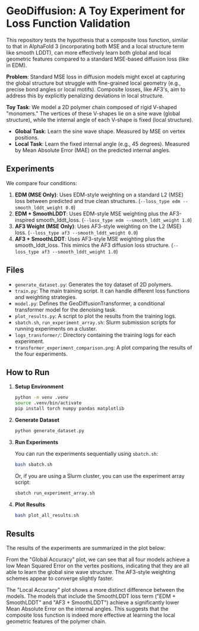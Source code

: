 # GeoDiffusion: A Toy Experiment for Loss Function Validation

This repository tests the hypothesis that a composite loss function, similar to that in AlphaFold 3 (incorporating both MSE and a local structure term like smooth LDDT), can more effectively learn both global and local geometric features compared to a standard MSE-based diffusion loss (like in EDM).

**Problem**: Standard MSE loss in diffusion models might excel at capturing the global structure but struggle with fine-grained local geometry (e.g., precise bond angles or local motifs). Composite losses, like AF3's, aim to address this by explicitly penalizing deviations in local structure.

**Toy Task**: We model a 2D polymer chain composed of rigid V-shaped "monomers." The vertices of these V-shapes lie on a sine wave (global structure), while the internal angle of each V-shape is fixed (local structure).

* **Global Task**: Learn the sine wave shape. Measured by MSE on vertex positions.
* **Local Task**: Learn the fixed internal angle (e.g., 45 degrees). Measured by Mean Absolute Error (MAE) on the predicted internal angles.

## Experiments

We compare four conditions:

1. **EDM (MSE Only)**: Uses EDM-style weighting on a standard L2 (MSE) loss between predicted and true clean structures. (`--loss_type edm --smooth_lddt_weight 0.0`)
2. **EDM + SmoothLDDT**: Uses EDM-style MSE weighting plus the AF3-inspired smooth\_lddt\_loss. (`--loss_type edm --smooth_lddt_weight 1.0`)
3. **AF3 Weight (MSE Only)**: Uses AF3-style weighting on the L2 (MSE) loss. (`--loss_type af3 --smooth_lddt_weight 0.0`)
4. **AF3 + SmoothLDDT**: Uses AF3-style MSE weighting plus the smooth\_lddt\_loss. This mimics the AF3 diffusion loss structure. (`--loss_type af3 --smooth_lddt_weight 1.0`)

## Files

* `generate_dataset.py`: Generates the toy dataset of 2D polymers.
* `train.py`: The main training script. It can handle different loss functions and weighting strategies.
* `model.py`: Defines the GeoDiffusionTransformer, a conditional transformer model for the denoising task.
* `plot_results.py`: A script to plot the results from the training logs.
* `sbatch.sh`, `run_experiment_array.sh`: Slurm submission scripts for running experiments on a cluster.
* `logs_transformer/`: Directory containing the training logs for each experiment.
* `transformer_experiment_comparison.png`: A plot comparing the results of the four experiments.

## How to Run

1. **Setup Environment**

    ```bash
    python -m venv .venv
    source .venv/bin/activate
    pip install torch numpy pandas matplotlib
    ```

2. **Generate Dataset**

    ```bash
    python generate_dataset.py
    ```

3. **Run Experiments**

    You can run the experiments sequentially using `sbatch.sh`:

    ```bash
    bash sbatch.sh
    ```

    Or, if you are using a Slurm cluster, you can use the experiment array script:

    ```bash
    sbatch run_experiment_array.sh
    ```

4. **Plot Results**

    ```bash
    bash plot_all_results.sh
    ```

## Results

The results of the experiments are summarized in the plot below:

From the "Global Accuracy" plot, we can see that all four models achieve a low Mean Squared Error on the vertex positions, indicating that they are all able to learn the global sine wave structure. The AF3-style weighting schemes appear to converge slightly faster.

The "Local Accuracy" plot shows a more distinct difference between the models. The models that include the SmoothLDDT loss term ("EDM + SmoothLDDT" and "AF3 + SmoothLDDT") achieve a significantly lower Mean Absolute Error on the internal angles. This suggests that the composite loss function is indeed more effective at learning the local geometric features of the polymer chain.
